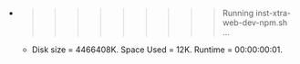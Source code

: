 * >>>>>>>>> Running inst-xtra-web-dev-npm.sh ...
  * Disk size = 4466408K. Space Used = 12K. Runtime = 00:00:00:01.
